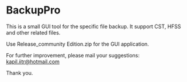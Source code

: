 # BackupPro
This is a small GUI tool for the specific file backup. It support CST, HFSS and other related files.

Use Release_community Edition.zip for the GUI application.

For further improvement, please mail your suggestions: kapil.iitr@hotmail.com


Thank you.
